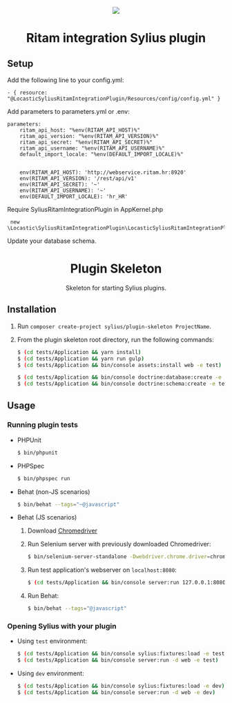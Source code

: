 <p align="center">
    <a href="https://sylius.com" target="_blank">
        <img src="https://demo.sylius.com/assets/shop/img/logo.png" />
    </a>
</p>

<h1 align="center">Ritam integration Sylius plugin</h1>

## Setup

Add the following line to your config.yml:

    
    - { resource: "@LocasticSyliusRitamIntegrationPlugin/Resources/config/config.yml" }
    
Add parameters to parameters.yml or .env:
    
    parameters:
        ritam_api_host: "%env(RITAM_API_HOST)%"
        ritam_api_version: "%env(RITAM_API_VERSION)%"
        ritam_api_secret: "%env(RITAM_API_SECRET)%"
        ritam_api_username: "%env(RITAM_API_USERNAME)%"
        default_import_locale: "%env(DEFAULT_IMPORT_LOCALE)%"
    
        
        env(RITAM_API_HOST): 'http://webservice.ritam.hr:8920'
        env(RITAM_API_VERSION): '/rest/api/v1'
        env(RITAM_API_SECRET): '~'
        env(RITAM_API_USERNAME): '~'
        env(DEFAULT_IMPORT_LOCALE): 'hr_HR'

    
Require SyliusRitamIntegrationPlugin in AppKernel.php
    
     new \Locastic\SyliusRitamIntegrationPlugin\LocasticSyliusRitamIntegrationPlugin(),

Update your database schema.

<h1 align="center">Plugin Skeleton</h1>

<p align="center">Skeleton for starting Sylius plugins.</p>

## Installation

1. Run `composer create-project sylius/plugin-skeleton ProjectName`.

2. From the plugin skeleton root directory, run the following commands:

    ```bash
    $ (cd tests/Application && yarn install)
    $ (cd tests/Application && yarn run gulp)
    $ (cd tests/Application && bin/console assets:install web -e test)
    
    $ (cd tests/Application && bin/console doctrine:database:create -e test)
    $ (cd tests/Application && bin/console doctrine:schema:create -e test)
    ```

## Usage

### Running plugin tests

  - PHPUnit

    ```bash
    $ bin/phpunit
    ```

  - PHPSpec

    ```bash
    $ bin/phpspec run
    ```

  - Behat (non-JS scenarios)

    ```bash
    $ bin/behat --tags="~@javascript"
    ```

  - Behat (JS scenarios)
 
    1. Download [Chromedriver](https://sites.google.com/a/chromium.org/chromedriver/)
    
    2. Run Selenium server with previously downloaded Chromedriver:
    
        ```bash
        $ bin/selenium-server-standalone -Dwebdriver.chrome.driver=chromedriver
        ```
    3. Run test application's webserver on `localhost:8080`:
    
        ```bash
        $ (cd tests/Application && bin/console server:run 127.0.0.1:8080 -d web -e test)
        ```
    
    4. Run Behat:
    
        ```bash
        $ bin/behat --tags="@javascript"
        ```

### Opening Sylius with your plugin

- Using `test` environment:

    ```bash
    $ (cd tests/Application && bin/console sylius:fixtures:load -e test)
    $ (cd tests/Application && bin/console server:run -d web -e test)
    ```
    
- Using `dev` environment:

    ```bash
    $ (cd tests/Application && bin/console sylius:fixtures:load -e dev)
    $ (cd tests/Application && bin/console server:run -d web -e dev)
    ```
